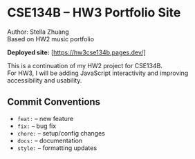 # CSE134B – HW3 Portfolio Site
Author: Stella Zhuang  
Based on HW2 music portfolio

**Deployed site:** [https://hw3cse134b.pages.dev/]

This is a continuation of my HW2 project for CSE134B.  
For HW3, I will be adding JavaScript interactivity and improving accessibility and usability.

## Commit Conventions
- `feat:` – new feature  
- `fix:` – bug fix  
- `chore:` – setup/config changes  
- `docs:` – documentation  
- `style:` – formatting updates
